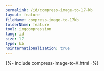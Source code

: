 ```yaml
---
permalink: /id/compress-image-to-17-kb
layout: feature
fileName: compress-image-to-17kb
folderName: feature
tool: imgcompression
lang: id
size: 17
type: kb
nointernationalization: true
---
```

{%- include compress-image-to-X.html -%}       
